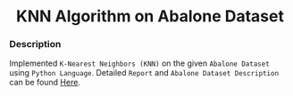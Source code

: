 <h1 align="center">KNN Algorithm on Abalone Dataset</h1>

### Description
Implemented `K-Nearest Neighbors (KNN)` on the given `Abalone Dataset` using `Python Language`. Detailed `Report` and `Abalone Dataset Description` can be found [Here](https://github.com/SameetAsadullah/KNN-Algorithm-on-Abalone-Dataset/blob/main/Report.pdf).
